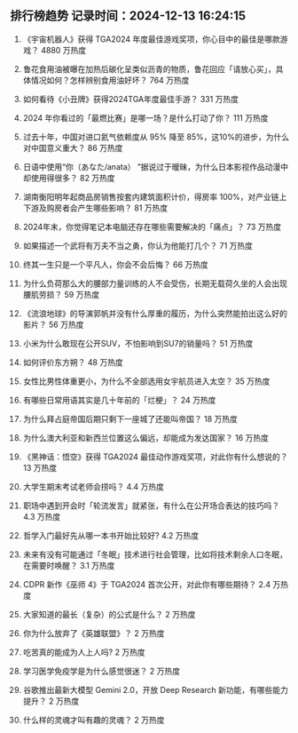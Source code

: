 
## 排行榜趋势 记录时间：2024-12-13 16:24:15
  
  1. 《宇宙机器人》获得 TGA2024 年度最佳游戏奖项，你心目中的最佳是哪款游戏？ 4880 万热度
    
  2. 鲁花食用油被曝在加热后碳化呈类似沥青的物质，鲁花回应「请放心买」，具体情况如何？怎样辨别食用油好坏？ 764 万热度
    
  3. 如何看待《小丑牌》获得2024TGA年度最佳手游？ 331 万热度
    
  4. 2024 年你看过的「最燃比赛」是哪一场？是什么打动了你？ 111 万热度
    
  5. 过去十年，中国对进口氦气依赖度从 95% 降至 85%​，这10%的进步，为什么对中国意义重大？ 86 万热度
    
  6. 日语中使用“你（あなた/anata） ”据说过于暧昧，为什么日本影视作品动漫中却使用得很多？ 82 万热度
    
  7. 湖南衡阳明年起商品房销售按套内建筑面积计价，得房率 100%，对产业链上下游及购房者会产生哪些影响？ 81 万热度
    
  8. 2024年末，你觉得笔记本电脑还存在哪些需要解决的「痛点」？ 73 万热度
    
  9. 如果描述一个武将有万夫不当之勇，你认为他能打几个？ 71 万热度
    
  10. 终其一生只是一个平凡人，你会不会后悔？ 66 万热度
    
  11. 为什么负荷那么大的腰部力量训练的人不会受伤，长期无载荷久坐的人会出现腰肌劳损？ 59 万热度
    
  12. 《流浪地球》的导演郭帆并没有什么厚重的履历，为什么突然能拍出这么好的影片？ 56 万热度
    
  13. 小米为什么敢现在公开SUV，不怕影响到SU7的销量吗？ 51 万热度
    
  14. 如何评价东方朔？ 48 万热度
    
  15. 女性比男性体重更小，为什么不全部选用女宇航员进入太空？ 35 万热度
    
  16. 有哪些日常用语其实是几十年前的「烂梗」？ 24 万热度
    
  17. 为什么拜占庭帝国后期只剩下一座城了还能叫帝国？ 18 万热度
    
  18. 为什么澳大利亚和新西兰位置这么偏远，却能成为发达国家？ 16 万热度
    
  19. 《黑神话：悟空》获得 TGA2024 最佳动作游戏奖项，对此你有什么想说的？ 13 万热度
    
  20. 大学生期末考试老师会捞吗？ 4.4 万热度
    
  21. 职场中遇到开会时「轮流发言」就紧张，有什么在公开场合表达的技巧吗？ 4.3 万热度
    
  22. 哲学入门最好先从哪一本书开始比较好? 4.2 万热度
    
  23. 未来有没有可能通过「冬眠」技术进行社会管理，比如将技术剩余人口冬眠，在需要时唤醒？ 3.1 万热度
    
  24. CDPR 新作《巫师 4》于 TGA2024 首次公开，对此你有哪些期待？ 2.4 万热度
    
  25. 大家知道的最长（复杂）的公式是什么？ 2 万热度
    
  26. 你为什么放弃了《英雄联盟》？ 2 万热度
    
  27. 吃苦真的能成为人上人吗? 2 万热度
    
  28. 学习医学免疫学是为什么感觉很迷？ 2 万热度
    
  29. 谷歌推出最新大模型 Gemini 2.0，开放 Deep Research 新功能，有哪些能力提升？ 2 万热度
    
  30. 什么样的灵魂才叫有趣的灵魂？ 2 万热度
    